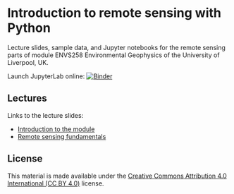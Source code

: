 # Introduction to remote sensing with Python

Lecture slides, sample data, and Jupyter notebooks for the remote sensing parts
of module ENVS258 Environmental Geophysics of the University of Liverpool, UK.

Launch JupyterLab online: [![Binder](https://mybinder.org/badge_logo.svg)](https://mybinder.org/v2/gh/leouieda/remote-sensing/main?urlpath=lab)

## Lectures

Links to the lecture slides:

* [Introduction to the module](https://www.leouieda.com/remote-sensing/lectures/0-introduction/)
* [Remote sensing fundamentals](https://www.leouieda.com/remote-sensing/lectures/1-fundamentals/#/)

## License

This material is made available under the
[Creative Commons Attribution 4.0 International (CC BY 4.0)](https://creativecommons.org/licenses/by/4.0)
license.
